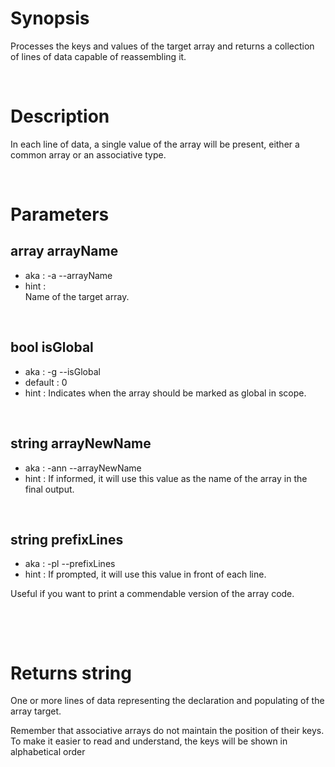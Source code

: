 # Synopsis

Processes the keys and values of the target array and returns a collection of 
lines of data capable of reassembling it.



&nbsp;

# Description

In each line of data, a single value of the array will be present, either a 
common array or an associative type.



&nbsp;

# Parameters

## array arrayName

- aka       : -a --arrayName
- hint      :  
  Name of the target array.


&nbsp;

## bool isGlobal

- aka       : -g --isGlobal
- default   : 0
- hint      :
  Indicates when the array should be marked as global in scope.


&nbsp;

## string arrayNewName

- aka       : -ann --arrayNewName
- hint      :
  If informed, it will use this value as the name of the array in the final 
  output.


&nbsp;

## string prefixLines

- aka       : -pl --prefixLines
- hint      :
  If prompted, it will use this value in front of each line.

Useful if you want to print a commendable version of the array code.



&nbsp;



&nbsp;

# Returns string

One or more lines of data representing the declaration and populating of the 
array target.

Remember that associative arrays do not maintain the position of their keys.
To make it easier to read and understand, the keys will be shown in 
alphabetical order